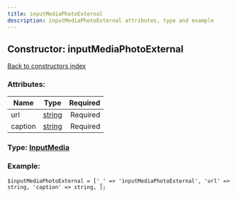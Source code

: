 ```yaml
---
title: inputMediaPhotoExternal
description: inputMediaPhotoExternal attributes, type and example
---
```

## Constructor: inputMediaPhotoExternal  
[Back to constructors index](index.md)



### Attributes:

| Name     |    Type       | Required |
|----------|:-------------:|---------:|
|url|[string](../types/string.md) | Required|
|caption|[string](../types/string.md) | Required|



### Type: [InputMedia](../types/InputMedia.md)


### Example:

```
$inputMediaPhotoExternal = ['_' => 'inputMediaPhotoExternal', 'url' => string, 'caption' => string, ];
```
